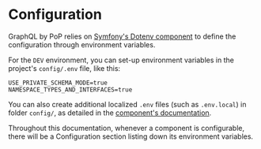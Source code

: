 # Configuration

GraphQL by PoP relies on [Symfony's Dotenv component](https://symfony.com/doc/current/components/dotenv.html) to define the configuration through environment variables.

For the `DEV` environment, you can set-up environment variables in the project's `config/.env` file, like this:

```properties
USE_PRIVATE_SCHEMA_MODE=true
NAMESPACE_TYPES_AND_INTERFACES=true
```

You can also create additional localized `.env` files (such as `.env.local`) in folder `config/`, as detailed in the [component's documentation](https://symfony.com/doc/current/components/dotenv.html).

Throughout this documentation, whenever a component is configurable, there will be a Configuration section listing down its environment variables.
